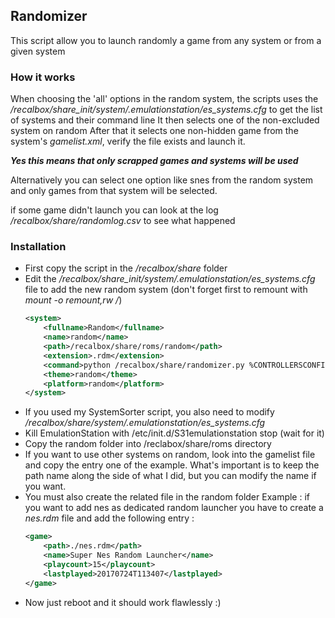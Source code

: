 ## Randomizer

This script allow you to launch randomly a game from any system or from a given system


### How it works

When choosing the 'all' options in the random system, the scripts uses the */recalbox/share_init/system/.emulationstation/es_systems.cfg* to get the list of systems and their command line
It then selects one of the non-excluded system on random
After that it selects one non-hidden game from the system's *gamelist.xml*, verify the file exists and launch it.

***Yes this means that only scrapped games and systems will be used***

Alternatively you can select one option like snes from the random system and only games from that system will be selected.

if some game didn't launch you can look at the log */recalbox/share/randomlog.csv* to see what happened

### Installation

* First copy the script in the */recalbox/share* folder
* Edit the */recalbox/share_init/system/.emulationstation/es_systems.cfg* file to add the new random system (don't forget first to remount with *mount -o remount,rw /*)
	```xml
	<system>
        <fullname>Random</fullname>
        <name>random</name>
		<path>/recalbox/share/roms/random</path>
		<extension>.rdm</extension>
        <command>python /recalbox/share/randomizer.py %CONTROLLERSCONFIG% -rom %ROM%</command>
        <theme>random</theme>
		<platform>random</platform>
	</system>
	```
* If you used my SystemSorter script, you also need to modify */recalbox/share/system/.emulationstation/es_systems.cfg*
* Kill EmulationStation with /etc/init.d/S31emulationstation stop (wait for it)
* Copy the random folder into  /reclabox/share/roms directory
* If you want to use other systems on random, look into the gamelist file and copy the entry one of the example. What's important is to keep the path name along the side of what I did, but you can modify the name if you want.
* You must also create the related file in the random folder
	Example : if you want to add nes as dedicated random launcher you have to create a *nes.rdm* file and add the following entry :
	```xml
	<game>
		<path>./nes.rdm</path>
		<name>Super Nes Random Launcher</name>
		<playcount>15</playcount>
		<lastplayed>20170724T113407</lastplayed>
	</game>
	```
* Now just reboot and it should work flawlessly :)
